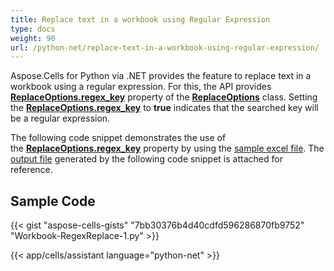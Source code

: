 ```yaml
---
title: Replace text in a workbook using Regular Expression
type: docs
weight: 90
url: /python-net/replace-text-in-a-workbook-using-regular-expression/
---
```


Aspose.Cells for Python via .NET provides the feature to replace text in a workbook using a regular expression. For this, the API provides [**ReplaceOptions.regex_key**](https://reference.aspose.com/cells/python-net/aspose.cells/replaceoptions/regex_key) property of the [**ReplaceOptions**](https://reference.aspose.com/cells/python-net/aspose.cells/replaceoptions) class. Setting the [**ReplaceOptions.regex_key**](https://reference.aspose.com/cells/python-net/aspose.cells/replaceoptions/regex_key) to **true** indicates that the searched key will be a regular expression.

The following code snippet demonstrates the use of the [**ReplaceOptions.regex_key**](https://reference.aspose.com/cells/python-net/aspose.cells/replaceoptions/regex_key) property by using the [sample excel file](101089318.xlsx). The [output file](101089319.xlsx) generated by the following code snippet is attached for reference.

## **Sample Code**

{{< gist "aspose-cells-gists" "7bb30376b4d40cdfd596286870fb9752" "Workbook-RegexReplace-1.py" >}}

{{< app/cells/assistant language="python-net" >}}